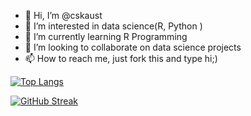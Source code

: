 - 👋 Hi, I’m @cskaust
- 👀 I’m interested in data science(R, Python )
- 🌱 I’m currently learning R Programming 
- 💞️ I’m looking to collaborate on data science projects
- 📫 How to reach me, just fork this and type hi;)


[![Top Langs](https://github-readme-stats.vercel.app/api/top-langs/?username=cskaust)](https://github.com/cskaust/github-readme-stats)


[![GitHub Streak](https://streak-stats.demolab.com/?user=cskaust&theme=dark)](https://git.io/streak-stats)
